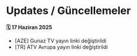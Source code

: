# Updates / Güncellemeler
 
**🗓 17 Haziran 2025**
- [AZE] Gunaz TV yayın linki değiştirildi
- [TR]  ATV Avrupa yayın linki değiştirildi
